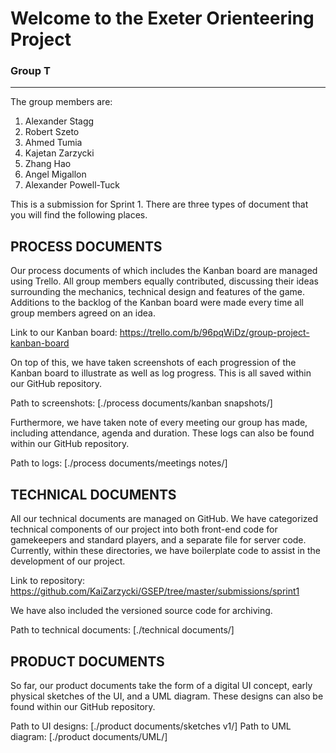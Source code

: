 # Welcome to the Exeter Orienteering Project

### Group T
___

The group members are:

1. Alexander Stagg
2. Robert Szeto
3. Ahmed Tumia
4. Kajetan Zarzycki
5. Zhang Hao
6. Angel Migallon
7. Alexander Powell-Tuck

This is a submission for Sprint 1. There are three types of document that you will find the following places.

## PROCESS DOCUMENTS
Our process documents of which includes the Kanban board are managed using Trello. All group members equally contributed, discussing their ideas surrounding the mechanics, technical design and features of the game. Additions to the backlog of the Kanban board were made every time all group members agreed on an idea.

Link to our Kanban board: https://trello.com/b/96pqWiDz/group-project-kanban-board

On top of this, we have taken screenshots of each progression of the Kanban board to illustrate as well as log progress. This is all saved within our GitHub repository.

Path to screenshots: [./process documents/kanban snapshots/]

Furthermore, we have taken note of every meeting our group has made, including attendance, agenda and duration. These logs can also be found within our GitHub repository.

Path to logs: [./process documents/meetings notes/]

## TECHNICAL DOCUMENTS
All our technical documents are managed on GitHub. We have categorized technical components of our project into both front-end code for gamekeepers and standard players, and a separate file for server code. Currently, within these directories, we have boilerplate code to assist in the development of our project.

Link to repository: https://github.com/KaiZarzycki/GSEP/tree/master/submissions/sprint1

We have also included the versioned source code for archiving.

Path to technical documents: [./technical documents/]

## PRODUCT DOCUMENTS
So far, our product documents take the form of a digital UI concept, early physical sketches of the UI, and a UML diagram. These designs can also be found within our GitHub repository.

Path to UI designs: [./product documents/sketches v1/]
Path to UML diagram: [./product documents/UML/]
